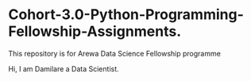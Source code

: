 # Cohort-3.0-Python-Programming-Fellowship-Assignments.
This repository is for Arewa Data Science Fellowship programme

Hi, I am Damilare a Data Scientist.
